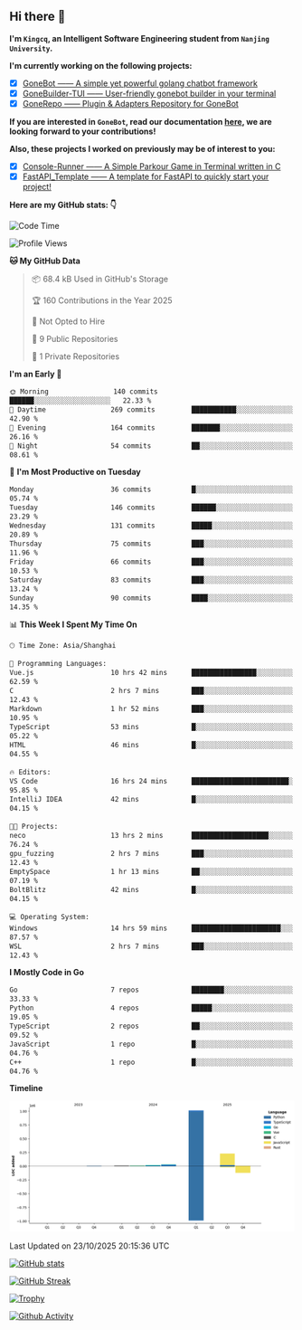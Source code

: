 ## Hi there 👋

**I'm `Kingcq`, an Intelligent Software Engineering student from `Nanjing University`.**

**I'm currently working on the following projects:**

- [x] [GoneBot —— A simple yet powerful golang chatbot framework](https://github.com/gonebot-dev/gonebot)
- [x] [GoneBuilder-TUI —— User-friendly gonebot builder in your terminal](https://github.com/gonebot-dev/gonebuilder-tui)
- [x] [GoneRepo —— Plugin & Adapters Repository for GoneBot](https://github.com/gonebot-dev/gonerepo)

**If you are interested in `GoneBot`, read our documentation [here](https://gonebot-dev.github.io/), we are looking forward to your contributions!**

**Also, these projects I worked on previously may be of interest to you:**

- [x] [Console-Runner —— A Simple Parkour Game in Terminal written in C](https://github.com/Kingcxp/Console-Runners)
- [x] [FastAPI_Template —— A template for FastAPI to quickly start your project!](https://github.com/Kingcxp/FastAPI_Template)

**Here are my GitHub stats: 👇**
<!--START_SECTION:waka-->
![Code Time](http://img.shields.io/badge/Code%20Time-1%2C969%20hrs%2018%20mins-blue)

![Profile Views](http://img.shields.io/badge/Profile%20Views-0-blue)

**🐱 My GitHub Data** 

> 📦 68.4 kB Used in GitHub's Storage 
 > 
> 🏆 160 Contributions in the Year 2025
 > 
> 🚫 Not Opted to Hire
 > 
> 📜 9 Public Repositories 
 > 
> 🔑 1 Private Repositories 
 > 
**I'm an Early 🐤** 

```text
🌞 Morning                140 commits         ██████░░░░░░░░░░░░░░░░░░░   22.33 % 
🌆 Daytime                269 commits         ███████████░░░░░░░░░░░░░░   42.90 % 
🌃 Evening                164 commits         ███████░░░░░░░░░░░░░░░░░░   26.16 % 
🌙 Night                  54 commits          ██░░░░░░░░░░░░░░░░░░░░░░░   08.61 % 
```
📅 **I'm Most Productive on Tuesday** 

```text
Monday                   36 commits          █░░░░░░░░░░░░░░░░░░░░░░░░   05.74 % 
Tuesday                  146 commits         ██████░░░░░░░░░░░░░░░░░░░   23.29 % 
Wednesday                131 commits         █████░░░░░░░░░░░░░░░░░░░░   20.89 % 
Thursday                 75 commits          ███░░░░░░░░░░░░░░░░░░░░░░   11.96 % 
Friday                   66 commits          ███░░░░░░░░░░░░░░░░░░░░░░   10.53 % 
Saturday                 83 commits          ███░░░░░░░░░░░░░░░░░░░░░░   13.24 % 
Sunday                   90 commits          ████░░░░░░░░░░░░░░░░░░░░░   14.35 % 
```


📊 **This Week I Spent My Time On** 

```text
🕑︎ Time Zone: Asia/Shanghai

💬 Programming Languages: 
Vue.js                   10 hrs 42 mins      ████████████████░░░░░░░░░   62.59 % 
C                        2 hrs 7 mins        ███░░░░░░░░░░░░░░░░░░░░░░   12.43 % 
Markdown                 1 hr 52 mins        ███░░░░░░░░░░░░░░░░░░░░░░   10.95 % 
TypeScript               53 mins             █░░░░░░░░░░░░░░░░░░░░░░░░   05.22 % 
HTML                     46 mins             █░░░░░░░░░░░░░░░░░░░░░░░░   04.55 % 

🔥 Editors: 
VS Code                  16 hrs 24 mins      ████████████████████████░   95.85 % 
IntelliJ IDEA            42 mins             █░░░░░░░░░░░░░░░░░░░░░░░░   04.15 % 

🐱‍💻 Projects: 
neco                     13 hrs 2 mins       ███████████████████░░░░░░   76.24 % 
gpu_fuzzing              2 hrs 7 mins        ███░░░░░░░░░░░░░░░░░░░░░░   12.43 % 
EmptySpace               1 hr 13 mins        ██░░░░░░░░░░░░░░░░░░░░░░░   07.19 % 
BoltBlitz                42 mins             █░░░░░░░░░░░░░░░░░░░░░░░░   04.15 % 

💻 Operating System: 
Windows                  14 hrs 59 mins      ██████████████████████░░░   87.57 % 
WSL                      2 hrs 7 mins        ███░░░░░░░░░░░░░░░░░░░░░░   12.43 % 
```

**I Mostly Code in Go** 

```text
Go                       7 repos             ████████░░░░░░░░░░░░░░░░░   33.33 % 
Python                   4 repos             █████░░░░░░░░░░░░░░░░░░░░   19.05 % 
TypeScript               2 repos             ██░░░░░░░░░░░░░░░░░░░░░░░   09.52 % 
JavaScript               1 repo              █░░░░░░░░░░░░░░░░░░░░░░░░   04.76 % 
C++                      1 repo              █░░░░░░░░░░░░░░░░░░░░░░░░   04.76 % 
```



**Timeline**

![Lines of Code chart](https://raw.githubusercontent.com/Kingcxp/Kingcxp/main/assets/bar_graph.png)


 Last Updated on 23/10/2025 20:15:36 UTC
<!--END_SECTION:waka-->

[![GitHub stats](https://github-readme-stats.vercel.app/api?username=Kingcxp&show_icons=true&count_private=true&theme=aura&hide_border=true&icon_color=FF4500&text_color=76EE00)](https://github.com/anuraghazra/github-readme-stats)    

[![GitHub Streak](https://github-readme-streak-stats.herokuapp.com/?user=Kingcxp&hide_border=true&theme=catppuccin-macchiato)](https://git.io/streak-stats)

[![Trophy](https://github-profile-trophy.vercel.app/?username=Kingcxp&theme=dracula)](https://github.com/ryo-ma/github-profile-trophy)

[![Github Activity](https://github-readme-activity-graph.vercel.app/graph?username=Kingcxp&theme=tokyo-night&hide_border=true)](https://github.com/ashutosh00710/github-readme-activity-graph)